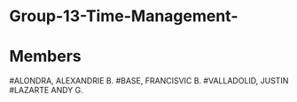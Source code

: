 # Group-13-Time-Management-
# Members
#ALONDRA, ALEXANDRIE B.
#BASE, FRANCISVIC B.
#VALLADOLID, JUSTIN
#LAZARTE ANDY G.
